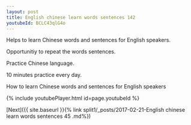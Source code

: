 ```yaml
---
layout: post
title: English chinese learn words sentences 142 
youtubeId: BCLC43qlG4o
---
```

 
 
Helps to learn Chinese words and sentences for English speakers.

Opportunitiy to repeat the words sentences. 

Practice Chinese language. 
 
10 minutes practice every day. 
 
How to learn Chinese words and sentences for English speakers 
 
{% include youtubePlayer.html id=page.youtubeId %}
 
 
[Next]({{ site.baseurl }}{% link  split1/_posts/2017-02-21-English chinese learn words sentences 45 .md%})
 
